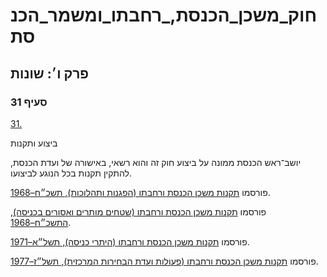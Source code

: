 # חוק_משכן_הכנסת,_רחבתו_ומשמר_הכנסת

## פרק ו׳: שונות

### סעיף 31

[31.](https://he.wikisource.org/wiki/%D7%97%D7%95%D7%A7_%D7%9E%D7%A9%D7%9B%D7%9F_%D7%94%D7%9B%D7%A0%D7%A1%D7%AA,_%D7%A8%D7%97%D7%91%D7%AA%D7%95_%D7%95%D7%9E%D7%A9%D7%9E%D7%A8_%D7%94%D7%9B%D7%A0%D7%A1%D7%AA#%D7%A1%D7%A2%D7%99%D7%A3_31)

ביצוע ותקנות

יושב־ראש הכנסת ממונה על ביצוע חוק זה והוא רשאי, באישורה של ועדת הכנסת, להתקין תקנות בכל הנוגע לביצועו.

פורסמו [תקנות משכן הכנסת ורחבתו (הפגנות ותהלוכות), תשכ״ח–1968](https://he.wikisource.org/wiki/%D7%AA%D7%A7%D7%A0%D7%95%D7%AA_%D7%9E%D7%A9%D7%9B%D7%9F_%D7%94%D7%9B%D7%A0%D7%A1%D7%AA_%D7%95%D7%A8%D7%97%D7%91%D7%AA%D7%95_(%D7%94%D7%A4%D7%92%D7%A0%D7%95%D7%AA_%D7%95%D7%AA%D7%94%D7%9C%D7%95%D7%9B%D7%95%D7%AA) "תקנות משכן הכנסת ורחבתו (הפגנות ותהלוכות)").

פורסמו [תקנות משכן הכנסת ורחבתו (שטחים מותרים ואסורים בכניסה), התשכ״ח–1968](https://he.wikisource.org/wiki/%D7%AA%D7%A7%D7%A0%D7%95%D7%AA_%D7%9E%D7%A9%D7%9B%D7%9F_%D7%94%D7%9B%D7%A0%D7%A1%D7%AA_%D7%95%D7%A8%D7%97%D7%91%D7%AA%D7%95_(%D7%A9%D7%98%D7%97%D7%99%D7%9D_%D7%9E%D7%95%D7%AA%D7%A8%D7%99%D7%9D_%D7%95%D7%90%D7%A1%D7%95%D7%A8%D7%99%D7%9D_%D7%91%D7%9B%D7%A0%D7%99%D7%A1%D7%94) "תקנות משכן הכנסת ורחבתו (שטחים מותרים ואסורים בכניסה)").

פורסמו [תקנות משכן הכנסת ורחבתו (היתרי כניסה), תשל״א–1971](https://he.wikisource.org/wiki/%D7%AA%D7%A7%D7%A0%D7%95%D7%AA_%D7%9E%D7%A9%D7%9B%D7%9F_%D7%94%D7%9B%D7%A0%D7%A1%D7%AA_%D7%95%D7%A8%D7%97%D7%91%D7%AA%D7%95_(%D7%94%D7%99%D7%AA%D7%A8%D7%99_%D7%9B%D7%A0%D7%99%D7%A1%D7%94) "תקנות משכן הכנסת ורחבתו (היתרי כניסה)").

פורסמו [תקנות משכן הכנסת ורחבתו (פעולות ועדת הבחירות המרכזית), תשל״ז–1977](https://he.wikisource.org/wiki/%D7%AA%D7%A7%D7%A0%D7%95%D7%AA_%D7%9E%D7%A9%D7%9B%D7%9F_%D7%94%D7%9B%D7%A0%D7%A1%D7%AA_%D7%95%D7%A8%D7%97%D7%91%D7%AA%D7%95_(%D7%A4%D7%A2%D7%95%D7%9C%D7%95%D7%AA_%D7%95%D7%A2%D7%93%D7%AA_%D7%94%D7%91%D7%97%D7%99%D7%A8%D7%95%D7%AA_%D7%94%D7%9E%D7%A8%D7%9B%D7%96%D7%99%D7%AA) "תקנות משכן הכנסת ורחבתו (פעולות ועדת הבחירות המרכזית)").